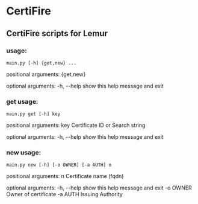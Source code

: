 # CertiFire

## CertiFire scripts for Lemur

### usage:

`main.py [-h] {get,new} ...`

positional arguments:
  {get,new}

optional arguments:
  -h, --help  show this help message and exit

### get usage:

`main.py get [-h] key`

positional arguments:
  key         Certificate ID or Search string

optional arguments:
  -h, --help  show this help message and exit

### new usage:

`main.py new [-h] [-o OWNER] [-a AUTH] n`

positional arguments:
  n           Certificate name (fqdn)

optional arguments:
  -h, --help  show this help message and exit
  -o OWNER    Owner of certificate
  -a AUTH     Issuing Authority
